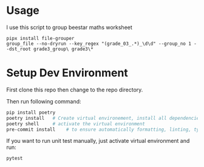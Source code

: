 # Usage

I use this script to group beestar maths worksheet

```
pipx install file-grouper
group_file --no-dryrun --key_regex "(grade_03_.*)_\d\d" --group_no 1 --dst_root grade3_group\ grade3\*
```

# Setup Dev Environment

First clone this repo then change to the repo directory.

Then run following command:
```sh
pip install poetry
poetry install   # Create virtual environement, install all dependencies for the project
poetry shell     # activate the virtual environment
pre-commit install    # to ensure automatically formatting, linting, type checking and testing before every commit
```

If you want to run unit test manually, just activate virtual environment and run:
```sh
pytest
```